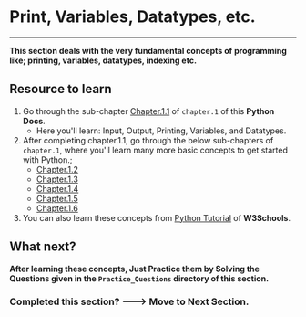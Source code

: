 # Print, Variables, Datatypes, etc.
-----------------------------------

**This section deals with the very fundamental concepts of programming like; printing, variables, datatypes, indexing etc.**

## Resource to learn

1. Go through the sub-chapter [Chapter.1.1](https://bsc-iitm.github.io/python-textbook/chapter-1/lesson-1.1/) of `chapter.1` of this **Python Docs**.
    - Here you'll learn: Input, Output, Printing, Variables, and Datatypes.
2. After completing chapter.1.1, go through the below sub-chapters of `chapter.1`, where you'll learn many more basic concepts to get started with Python.;
    - [Chapter.1.2](https://bsc-iitm.github.io/python-textbook/chapter-1/lesson-1.2/)
    - [Chapter.1.3](https://bsc-iitm.github.io/python-textbook/chapter-1/lesson-1.3/)
    - [Chapter.1.4](https://bsc-iitm.github.io/python-textbook/chapter-1/lesson-1.4/)
    - [Chapter.1.5](https://bsc-iitm.github.io/python-textbook/chapter-1/lesson-1.5/)
    - [Chapter.1.6](https://bsc-iitm.github.io/python-textbook/chapter-1/lesson-1.6/)
3. You can also learn these concepts from [Python Tutorial](https://www.w3schools.com/python/default.asp) of **W3Schools**.

## What next?

**After learning these concepts, Just Practice them by Solving the Questions given in the  `Practice_Questions` directory of this section.**

### Completed this section? ---> Move to Next Section.
